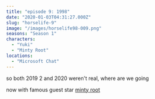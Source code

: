 ```yaml
---
title: "episode 9: 1998"
date: "2020-01-03T04:31:27.000Z"
slug: "horselife-9"
image: "/images/horselife98-009.png"
seasons: "Season 1"
characters:
  - "Yuki"
  - "Minty Root"
locations:
  - "Microsoft Chat"
---
```


so both 2019 2 and 2020 weren't real, where are we going

now with famous guest star [minty root](https://mintyroot.me)
